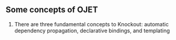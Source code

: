 ## Some concepts of OJET

1.  There are three fundamental concepts to Knockout: automatic dependency propagation, declarative bindings, and templating
